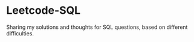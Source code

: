 # Leetcode-SQL
Sharing my solutions and thoughts for SQL questions, based on different difficulties.
